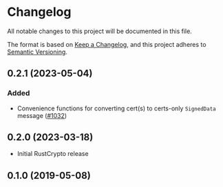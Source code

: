 # Changelog
All notable changes to this project will be documented in this file.

The format is based on [Keep a Changelog](https://keepachangelog.com/en/1.0.0/),
and this project adheres to [Semantic Versioning](https://semver.org/spec/v2.0.0.html).

## 0.2.1 (2023-05-04)
### Added
- Convenience functions for converting cert(s) to certs-only `SignedData` message ([#1032])

[#1032]: https://github.com/RustCrypto/formats/pull/1032

## 0.2.0 (2023-03-18)
- Initial RustCrypto release

## 0.1.0 (2019-05-08)
